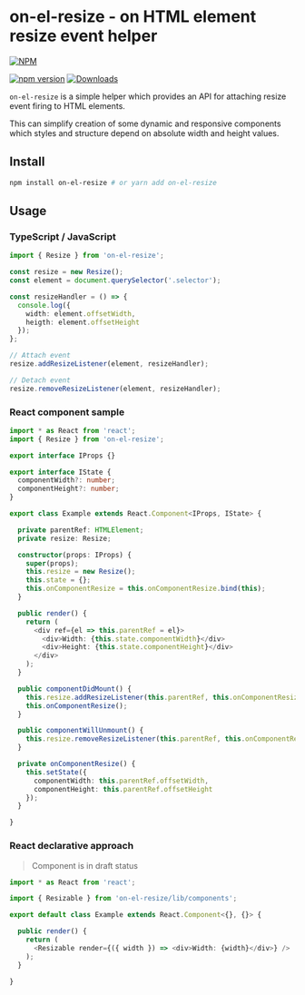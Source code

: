 # on-el-resize - on HTML element resize event helper

[![NPM](https://nodei.co/npm/on-el-resize.png?mini=true&downloads=true&downloadRank=true&stars=true)](https://nodei.co/npm/on-el-resize)

[![npm version](https://badge.fury.io/js/on-el-resize.svg)](https://badge.fury.io/js/on-el-resize)
[![Downloads](https://img.shields.io/npm/dm/on-el-resize.svg)](https://www.npmjs.com/package/on-el-resize)

`on-el-resize` is a simple helper which provides an API for attaching resize event firing to HTML elements.

This can simplify creation of some dynamic and responsive components which styles and structure depend on absolute width and height values.

## Install

```bash
npm install on-el-resize # or yarn add on-el-resize
```

## Usage

### TypeScript / JavaScript

```typescript
import { Resize } from 'on-el-resize';

const resize = new Resize();
const element = document.querySelector('.selector');

const resizeHandler = () => {
  console.log({
    width: element.offsetWidth,
    heigth: element.offsetHeight
  });
};

// Attach event
resize.addResizeListener(element, resizeHandler);

// Detach event
resize.removeResizeListener(element, resizeHandler);
```

### React component sample

```typescript
import * as React from 'react';
import { Resize } from 'on-el-resize';

export interface IProps {}

export interface IState {
  componentWidth?: number;
  componentHeight?: number;
}

export class Example extends React.Component<IProps, IState> {

  private parentRef: HTMLElement;
  private resize: Resize;

  constructor(props: IProps) {
    super(props);
    this.resize = new Resize();
    this.state = {};
    this.onComponentResize = this.onComponentResize.bind(this);
  }

  public render() {
    return (
      <div ref={el => this.parentRef = el}>
        <div>Width: {this.state.componentWidth}</div>
        <div>Height: {this.state.componentHeight}</div>
      </div>
    );
  }

  public componentDidMount() {
    this.resize.addResizeListener(this.parentRef, this.onComponentResize);
    this.onComponentResize();
  }

  public componentWillUnmount() {
    this.resize.removeResizeListener(this.parentRef, this.onComponentResize);
  }

  private onComponentResize() {
    this.setState({
      componentWidth: this.parentRef.offsetWidth,
      componentHeight: this.parentRef.offsetHeight
    });
  }

}
```

### React declarative approach

> Component is in draft status

```typescript
import * as React from 'react';

import { Resizable } from 'on-el-resize/lib/components';

export default class Example extends React.Component<{}, {}> {

  public render() {
    return (
      <Resizable render={({ width }) => <div>Width: {width}</div>} />
    );
  }

}
```
